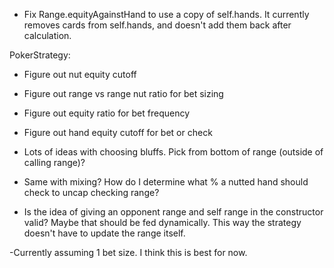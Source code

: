 - Fix Range.equityAgainstHand to use a copy of self.hands. It currently removes cards from self.hands, and doesn't add them back after calculation.

PokerStrategy:
- Figure out nut equity cutoff
- Figure out range vs range nut ratio for bet sizing
- Figure out equity ratio for bet frequency
- Figure out hand equity cutoff for bet or check
- Lots of ideas with choosing bluffs. Pick from bottom of range (outside of calling range)?
- Same with mixing? How do I determine what % a nutted hand should check to uncap checking range?

- Is the idea of giving an opponent range and self range in the constructor valid? Maybe that should be fed dynamically. This way the strategy doesn't have to update the range itself.

-Currently assuming 1 bet size. I think this is best for now.
